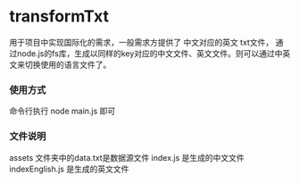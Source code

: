# transformTxt
用于项目中实现国际化的需求，一般需求方提供了 中文对应的英文 txt文件， 通过node.js的fs库，生成以同样的key对应的中文文件、英文文件。则可以通过中英文来切换使用的语言文件了。

### 使用方式
命令行执行 node main.js 即可

### 文件说明
assets 文件夹中的data.txt是数据源文件
index.js 是生成的中文文件
indexEnglish.js 是生成的英文文件

